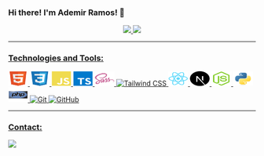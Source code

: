 ### Hi there! I'm Ademir Ramos! 👋

<!--
**AdemirRamos/ademirramos** is a ✨ _special_ ✨ repository because its `README.md` (this file) appears on your GitHub profile.

Here are some ideas to get you started:

- 🔭 I’m currently working on ...
- 🌱 I’m currently learning ...
- 👯 I’m looking to collaborate on ...
- 🤔 I’m looking for help with ...
- 💬 Ask me about ...
- 📫 How to reach me: ...
- 😄 Pronouns: ...
- ⚡ Fun fact: ...
-->

<div align="center">

  <a href="https://github.com/AdemirRamos">
  
  <img height="180em" src="https://github-readme-stats.vercel.app/api?username=ademirramos&show_icons=true&theme=dracula&include_all_commits=true&count_private=true"/>

  <img height="180em" src="https://github-readme-stats.vercel.app/api/top-langs/?username=ademirramos&layout=compact&langs_count=7&theme=dracula"/>

</div>

<hr>

### Technologies and Tools:

<div style="display: inline_block">

  <img alt="HTML5" height="30" width="40" style="text-decoration: none; cursor: pointer;" src="https://raw.githubusercontent.com/devicons/devicon/master/icons/html5/html5-original.svg">

  <img alt="CSS3" height="30" width="40" style="text-decoration: none; cursor: pointer;" src="https://raw.githubusercontent.com/devicons/devicon/master/icons/css3/css3-original.svg">

  <img alt="JS" height="30" width="40" style="text-decoration: none; cursor: pointer;" src="https://raw.githubusercontent.com/devicons/devicon/master/icons/javascript/javascript-plain.svg">

  <img alt="TS" height="30" width="40" style="text-decoration: none; cursor: pointer;" src="https://raw.githubusercontent.com/devicons/devicon/master/icons/typescript/typescript-plain.svg">

  <img alt="SASS" height="30" width="40" style="text-decoration: none; cursor: pointer;" src="https://raw.githubusercontent.com/devicons/devicon/master/icons/sass/sass-original.svg">

  <img alt="Tailwind CSS" height="30" width="40" style="text-decoration: none; cursor: pointer;" src="https://cdn.jsdelivr.net/gh/devicons/devicon/icons/tailwindcss/tailwindcss-plain.svg"/>

  <img alt="React" height="30" width="40" style="text-decoration: none; cursor: pointer;" src="https://raw.githubusercontent.com/devicons/devicon/master/icons/react/react-original.svg">

  <img alt="Next JS" height="30" width="40" style="text-decoration: none; cursor: pointer;" src="https://raw.githubusercontent.com/devicons/devicon/master/icons/nextjs/nextjs-original.svg">

  <img alt="Node JS" height="30" width="40" style="text-decoration: none; cursor: pointer;" src="https://raw.githubusercontent.com/devicons/devicon/master/icons/nodejs/nodejs-original.svg">

  <img alt="Python" height="30" width="40" style="text-decoration: none; cursor: pointer;" src="https://raw.githubusercontent.com/devicons/devicon/master/icons/python/python-original.svg">

  <img alt="PHP" height="30" width="40" style="text-decoration: none; cursor: pointer;" src="https://raw.githubusercontent.com/devicons/devicon/master/icons/php/php-original.svg">

  <img alt="Git" height="30" width="40" style="text-decoration: none; cursor: pointer;" src="https://cdn.jsdelivr.net/gh/devicons/devicon/icons/git/git-original.svg"/>

  <img alt="GitHub" height="30" width="40" style="text-decoration: none; cursor: pointer;" src="https://cdn.jsdelivr.net/gh/devicons/devicon/icons/github/github-original.svg"/>

</div>

<hr>

### Contact:

<div style="display: inline_block;">

  <a href="ademirramos634@gmail.com"><img src="https://img.shields.io/badge/Gmail-D14836?style=for-the-badge&logo=gmail&logoColor=white" target="_blank"></a>

</div>
